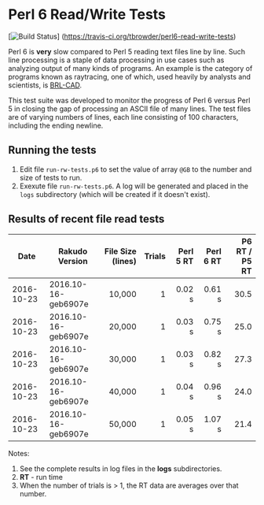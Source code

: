 # Perl 6 Read/Write Tests

[![Build Status](https://travis-ci.org/tbrowder/perl6-read-write-tests.svg?branch=master)]
  (https://travis-ci.org/tbrowder/perl6-read-write-tests)

Perl 6 is **very** slow compared to Perl 5 reading text files line by line.
Such line processing is a staple of data processing in use cases such as
analyzing output of many kinds of programs.  An example is the category of
programs known as raytracing, one of which, used heavily
by analysts and scientists, is [BRL-CAD](http://brlcad.org).

This test suite was developed to monitor the progress of Perl 6 versus Perl 5 in closing
the gap of processing an ASCII file of many lines.  The test files are of varying
numbers of lines, each line consisting of 100 characters, including the ending newline.

## Running the tests

1. Edit file `run-rw-tests.p6` to set the value of array `@GB` to the
   number and size of tests to run.
2. Exexute file `run-rw-tests.p6`.  A log will be generated and placed in the `logs`
   subdirectory (which will be created if it doesn't exist).

## Results of recent file read tests

| Date       | Rakudo Version      | File Size (lines) | Trials | Perl 5 RT  | Perl 6 RT  | P6 RT / P5 RT |
| ---        | ---                 | ---:              | ---:   | ---:       | ---:       | ---:  |
| 2016-10-23 | 2016.10-16-geb6907e |            10,000 |    1   |     0.02 s |     0.61 s |  30.5 |
| 2016-10-23 | 2016.10-16-geb6907e |            20,000 |    1   |     0.03 s |     0.75 s |  25.0 |
| 2016-10-23 | 2016.10-16-geb6907e |            30,000 |    1   |     0.03 s |     0.82 s |  27.3 |
| 2016-10-23 | 2016.10-16-geb6907e |            40,000 |    1   |     0.04 s |     0.96 s |  24.0 |
| 2016-10-23 | 2016.10-16-geb6907e |            50,000 |    1   |     0.05 s |     1.07 s |  21.4 |

Notes:

1. See the complete results in log files in the **logs** subdirectories.
2. **RT** - run time
3. When the number of trials is > 1, the RT data are averages over that number.
